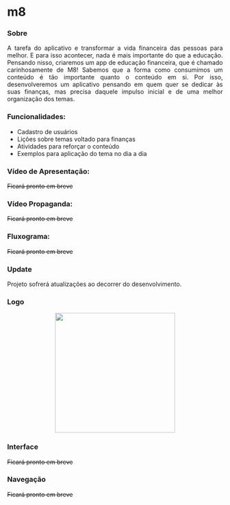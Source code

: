 # m8

### Sobre

<p align=justify>A tarefa do aplicativo e transformar a vida financeira das pessoas para melhor.
E para isso acontecer, nada é mais importante do que a educação. 
Pensando nisso, criaremos um app de educação financeira, que é chamado carinhosamente de M8!
Sabemos que a forma como consumimos um conteúdo é tão importante quanto o conteúdo em si.
Por isso, desenvolveremos um aplicativo pensando em quem quer se dedicar às suas finanças, 
mas precisa daquele impulso inicial e de uma melhor organização dos temas.</p>

### Funcionalidades: 

* Cadastro de usuários
* Lições sobre temas voltado para finanças
* Atividades para reforçar o conteúdo
* Exemplos para aplicação do tema no dia a dia

### Vídeo de Apresentação:

~~Ficará pronto em breve~~

### Vídeo Propaganda:

~~Ficará pronto em breve~~

### Fluxograma:

~~Ficará pronto em breve~~

### Update

Projeto sofrerá atualizações ao decorrer do desenvolvimento.

### Logo

<div align="center">
<img src="https://user-images.githubusercontent.com/58218270/160380846-0aaaff10-e559-4d56-8c50-acc3dc71d1da.png" width="280px" />
</div>

### Interface

~~Ficará pronto em breve~~

### Navegação

~~Ficará pronto em breve~~
